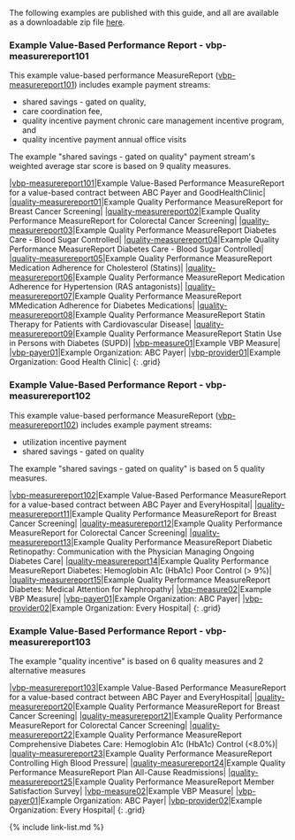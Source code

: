 
<!-- ================================================ -->
<!--  use this line to include an autogenerated list of all examples from the remove it if you would like to hand generate it -->

<!-- {% include example-list-generator.md %} -->

The following examples are published with this guide, and all are available as a downloadable zip file [here](downloads.html#examples). 

<!-- ================================================ -->
### Example Value-Based Performance Report - vbp-measurereport101
This example value-based performance MeasureReport ([vbp-measurereport101](MeasureReport-vbp-measurereport101.html)) includes example payment streams: 
- shared savings - gated on quality,
- care coordination fee,
- quality incentive payment chronic care management incentive program, and
- quality incentive payment annual office visits

The example "shared savings - gated on quality" payment stream's weighted average star score is based on 9 quality measures.  

|[vbp-measurereport101](MeasureReport-vbp-measurereport101.html)|Example Value-Based Performance MeasureReport for a value-based contract between ABC Payer and GoodHealthClinic|
|[quality-measurereport01](MeasureReport-quality-measurereport01.html)|Example Quality Performance MeasureReport for Breast Cancer Screening|
|[quality-measurereport02](MeasureReport-quality-measurereport02.html)|Example Quality Performance MeasureReport for Colorectal Cancer Screening|
|[quality-measurereport03](MeasureReport-quality-measurereport03.html)|Example Quality Performance MeasureReport Diabetes Care - Blood Sugar Controlled|
|[quality-measurereport04](MeasureReport-quality-measurereport04.html)|Example Quality Performance MeasureReport Diabetes Care - Blood Sugar Controlled|
|[quality-measurereport05](MeasureReport-quality-measurereport05.html)|Example Quality Performance MeasureReport Medication Adherence for Cholesterol (Statins)|
|[quality-measurereport06](MeasureReport-quality-measurereport06.html)|Example Quality Performance MeasureReport Medication Adherence for Hypertension (RAS antagonists)|
|[quality-measurereport07](MeasureReport-quality-measurereport07.html)|Example Quality Performance MeasureReport MMedication Adherence for Diabetes Medications|
|[quality-measurereport08](MeasureReport-quality-measurereport08.html)|Example Quality Performance MeasureReport Statin Therapy for Patients with Cardiovascular Disease|
|[quality-measurereport09](MeasureReport-quality-measurereport09.html)|Example Quality Performance MeasureReport Statin Use in Persons with Diabetes (SUPD)|
|[vbp-measure01](Measure-vbp-measure01.html)|Example VBP Measure|
|[vbp-payer01](Organization-vbp-payer01.html)|Example Organization: ABC Payer|
|[vbp-provider01](Organization-vbp-provider01.html)|Example Organization: Good Health Clinic|
{: .grid}

### Example Value-Based Performance Report - vbp-measurereport102

This example value-based performance MeasureReport ([vbp-measurereport102](MeasureReport-vbp-measurereport102.html)) includes example payment streams: 
- utilization incentive payment
- shared savings - gated on quality

The example "shared savings - gated on quality" is based on 5 quality measures. 

|[vbp-measurereport102](MeasureReport-vbp-measurereport102.html)|Example Value-Based Performance MeasureReport for a value-based contract between ABC Payer and EveryHospital|
|[quality-measurereport11](MeasureReport-quality-measurereport11.html)|Example Quality Performance MeasureReport for Breast Cancer Screening|
|[quality-measurereport12](MeasureReport-quality-measurereport12.html)|Example Quality Performance MeasureReport for Colorectal Cancer Screening|
|[quality-measurereport13](MeasureReport-quality-measurereport13.html)|Example Quality Performance MeasureReport Diabetic Retinopathy: Communication with the Physician Managing Ongoing Diabetes Care|
|[quality-measurereport14](MeasureReport-quality-measurereport14.html)|Example Quality Performance MeasureReport Diabetes: Hemoglobin A1c (HbA1c) Poor Control (> 9%)|
|[quality-measurereport15](MeasureReport-quality-measurereport15.html)|Example Quality Performance MeasureReport Diabetes: Medical Attention for Nephropathy|
|[vbp-measure02](Measure-vbp-measure02.html)|Example VBP Measure|
|[vbp-payer01](Organization-vbp-payer01.html)|Example Organization: ABC Payer|
|[vbp-provider02](Organization-vbp-provider01.html)|Example Organization: Every Hospital|
{: .grid}

### Example Value-Based Performance Report - vbp-measurereport103
The example "quality incentive" is based on 6 quality measures and 2 alternative measures

|[vbp-measurereport103](MeasureReport-vbp-measurereport103.html)|Example Value-Based Performance MeasureReport for a value-based contract between ABC Payer and EveryHospital|
|[quality-measurereport20](MeasureReport-quality-measurereport20.html)|Example Quality Performance MeasureReport for Breast Cancer Screening|
|[quality-measurereport21](MeasureReport-quality-measurereport21.html)|Example Quality Performance MeasureReport for Colorectal Cancer Screening|
|[quality-measurereport22](MeasureReport-quality-measurereport22.html)|Example Quality Performance MeasureReport Comprehensive Diabetes Care: Hemoglobin A1c (HbA1c) Control (<8.0%)|
|[quality-measurereport23](MeasureReport-quality-measurereport23.html)|Example Quality Performance MeasureReport Controlling High Blood Pressure|
|[quality-measurereport24](MeasureReport-quality-measurereport24.html)|Example Quality Performance MeasureReport Plan All-Cause Readmissions|
|[quality-measurereport25](MeasureReport-quality-measurereport25.html)|Example Quality Performance MeasureReport Member Satisfaction Survey|
|[vbp-measure02](Measure-vbp-measure02.html)|Example VBP Measure|
|[vbp-payer01](Organization-vbp-payer01.html)|Example Organization: ABC Payer|
|[vbp-provider02](Organization-vbp-provider01.html)|Example Organization: Every Hospital|
{: .grid}

{% include link-list.md %}
